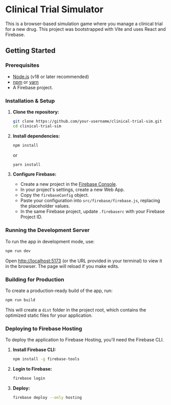 # Clinical Trial Simulator

This is a browser-based simulation game where you manage a clinical trial for a new drug. This project was bootstrapped with Vite and uses React and Firebase.

## Getting Started

### Prerequisites

- [Node.js](https://nodejs.org/) (v18 or later recommended)
- [npm](https://www.npmjs.com/) or [yarn](https://yarnpkg.com/)
- A Firebase project.

### Installation & Setup

1.  **Clone the repository:**
    ```bash
    git clone https://github.com/your-username/clinical-trial-sim.git
    cd clinical-trial-sim
    ```

2.  **Install dependencies:**
    ```bash
    npm install
    ```
    or
    ```bash
    yarn install
    ```

3.  **Configure Firebase:**
    - Create a new project in the [Firebase Console](https://console.firebase.google.com/).
    - In your project's settings, create a new Web App.
    - Copy the `firebaseConfig` object.
    - Paste your configuration into `src/firebase/firebase.js`, replacing the placeholder values.
    - In the same Firebase project, update `.firebaserc` with your Firebase Project ID.

### Running the Development Server

To run the app in development mode, use:

```bash
npm run dev
```

Open [http://localhost:5173](http://localhost:5173) (or the URL provided in your terminal) to view it in the browser. The page will reload if you make edits.

### Building for Production

To create a production-ready build of the app, run:

```bash
npm run build
```

This will create a `dist` folder in the project root, which contains the optimized static files for your application.

### Deploying to Firebase Hosting

To deploy the application to Firebase Hosting, you'll need the Firebase CLI.

1.  **Install Firebase CLI:**
    ```bash
    npm install -g firebase-tools
    ```

2.  **Login to Firebase:**
    ```bash
    firebase login
    ```

3.  **Deploy:**
    ```bash
    firebase deploy --only hosting
    ```
